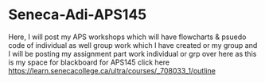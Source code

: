 # Seneca-Adi-APS145
Here, I will post my APS workshops which will have flowcharts &amp; psuedo code of individual as well group work which I have created or my group
and I will be posting my assignment part work individual or grp over here as this is my space 
for blackboard for APS145 click here https://learn.senecacollege.ca/ultra/courses/_708033_1/outline

